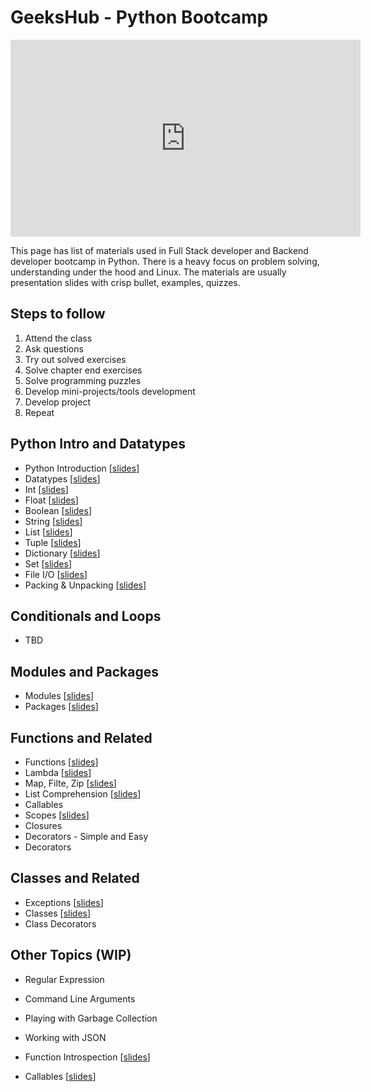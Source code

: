 # GeeksHub - Python Bootcamp

<iframe width="560" height="315" src="https://www.youtube.com/embed/dHHmUF9gs70" frameborder="0" allowfullscreen></iframe>

This page has list of materials used in Full Stack developer and Backend developer bootcamp in Python. There is a heavy focus on problem solving, understanding under the hood and Linux. The materials are usually presentation slides with crisp bullet, examples, quizzes.

## Steps to follow
1. Attend the class
2. Ask questions
3. Try out solved exercises
4. Solve chapter end exercises
5. Solve programming puzzles
6. Develop mini-projects/tools development
7. Develop project
8. Repeat

## Python Intro and Datatypes
* Python Introduction [[slides](python_introduction/python_introduction.html)]
* Datatypes [[slides](datatypes/datatypes.html)]
* Int [[slides](datatypes/int.html)]
* Float [[slides](datatypes/float.html)]
* Boolean [[slides](datatypes/bool.html)]
* String [[slides](datatypes/string.html)]
* List [[slides](datatypes/list.html)]
* Tuple [[slides](datatypes/tuple.html)]
* Dictionary [[slides](datatypes/dictionary.html)]
* Set [[slides](datatypes/set.html)]
* File I/O [[slides](datatypes/fileio.html)]
* Packing & Unpacking [[slides](datatypes/packing_unpacking.html)]

## Conditionals and Loops
* TBD

## Modules and Packages
* Modules [[slides](modules/modules.html)]
* Packages [[slides](packages/packages.html)]

## Functions and Related
* Functions [[slides](functions/functions.html)]
* Lambda [[slides](functions/lambda.html)]
* Map, Filte, Zip [[slides](functions/map_filter_zip.html)]
* List Comprehension [[slides](functions/list_comprehension.html)]
* Callables
* Scopes [[slides](functions/scopes.html)]
* Closures
* Decorators - Simple and Easy
* Decorators

## Classes and Related
* Exceptions [[slides](exceptions.html)]
* Classes [[slides](20_classes.html)]
* Class Decorators

## Other Topics (WIP)
* Regular Expression
* Command Line Arguments
* Playing with Garbage Collection
* Working with JSON


* Function Introspection [[slides](function_introspection.html)]
* Callables [[slides](callables.html)]
